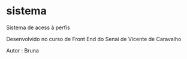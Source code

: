 # sistema
Sistema de acess à perfis

Desenvolvido no curso de Front End do Senai de Vicente de Caravalho

Autor : Bruna

